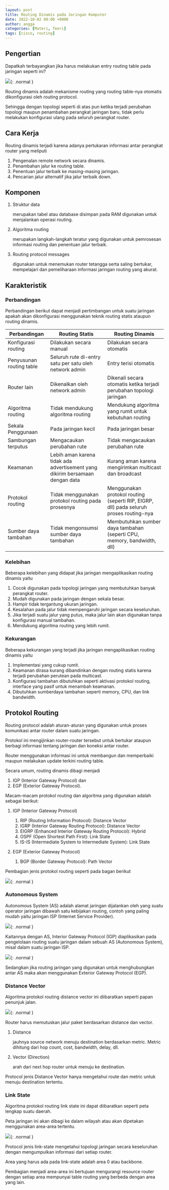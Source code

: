 ```yaml
---
layout: post
title: Routing Dinamis pada Jaringan Komputer
date: 2022-10-02 00:00 +0000
author: angga
categories: [Materi, Teori]
tags: [cisco, routing]
---
```


## Pengertian

Dapatkah terbayangkan jika harus melakukan entry routing table pada jaringan seperti ini?

![](/assets/img/2022-10-02-routing-dinamis-pada-jaringan-komputer/01.png){: .normal }

Routing dinamis adalah mekanisme routing yang routing table-nya otomatis dikonfigurasi oleh routing protocol.

Sehingga dengan topologi seperti di atas pun ketika terjadi perubahan topologi maupun penambahan perangkat jaringan baru, tidak perlu melakukan konfigurasi ulang pada seluruh perangkat router.

## Cara Kerja

Routing dinamis terjadi karena adanya pertukaran informasi antar perangkat router yang meliputi

1. Pengenalan remote network secara dinamis.
2. Penambahan jalur ke routing table.
3. Penentuan jalur terbaik ke masing-masing jaringan.
4. Pencarian jalur alternatif jika jalur terbaik down.

## Komponen

1. Struktur data

   merupakan tabel atau database disimpan pada RAM digunakan untuk menjalankan operasi routing.

2. Algoritma routing

   merupakan langkah-langkah teratur yang digunakan untuk pemrosesan informasi routing dan penentuan jalur terbaik.

3. Routing protocol messages

   digunakan untuk menemukan router tetangga serta saling bertukar, mempelajari dan pemeliharaan informasi jaringan routing yang akurat.

## Karakteristik

### Perbandingan

Perbandingan berikut dapat menjadi pertimbangan untuk suatu jaringan apakah akan dikonfigurasi menggunakan teknik routing statis ataupun routing dinamis.

| Perbandingan             | Routing Statis                                                               | Routing Dinamis                                                                        |
| ------------------------ | ---------------------------------------------------------------------------- | -------------------------------------------------------------------------------------- |
| Konfigurasi routing      | Dilakukan secara manual                                                      | Dilakukan secara otomatis                                                              |
| Penyusunan routing table | Seluruh rute di-entry satu per satu oleh network admin                       | Entry terisi otomatis                                                                  |
| Router Iain              | Dikenalkan oleh network admin                                                | Dikenali secara otomatis ketika terjadi perubahan topologi jaringan                    |
| Algoritma routing        | Tidak mendukung algoritma routing                                            | Mendukung algoritma yang rumit untuk kebutuhan routing                                 |
| Sekala Penggunaan        | Pada jaringan kecil                                                          | Pada jaringan besar                                                                    |
| Sambungan terputus       | Mengacaukan perubahan rute                                                   | Tidak mengacaukan perubahan rute                                                       |
| Keamanan                 | Lebih aman karena tidak ada advertisement yang dikirim bersamaan dengan data | Kurang aman karena mengirimkan multicast dan broadcast                                 |
| Protokol routing         | Tidak menggunakan protokol routing pada prosesnya                            | Menggunakan protokol routing (seperti RIP, EIGRP, dll) pada seluruh proses routing-nya |
| Sumber daya tambahan     | Tidak mengonsumsi sumber daya tambahan                                       | Membutuhkan sumber daya tambahan (seperti CPU, memory, bandwidth, dll)                 |

### Kelebihan

Beberapa kelebihan yang didapat jika jaringan mengaplikasikan routing dinamis yaitu

1. Cocok digunakan pada topologi jaringan yang membutuhkan banyak perangkat router.
1. Mudah digunakan pada jaringan dengan sekala besar.
1. Hampir tidak tergantung ukuran jaringan.
1. Kesalahan pada jalur tidak mempengaruhi jaringan secara keseluruhan.
1. Jika terjadi suatu jalur yang putus, maka jalur lain akan digunakan tanpa konfigurasi manual tambahan.
1. Mendukung algoritma routing yang lebih rumit.

### Kekurangan

Beberapa kekurangan yang terjadi jika jaringan mengaplikasikan routing dinamis yaitu

1. Implementasi yang cukup rumit.
2. Keamanan dirasa kurang dibandinkan dengan routing statis karena terjadi perubahan perutean pada multicast.
3. Konfigurasi tambahan dibutuhkan seperti aktivasi protokol routing, interface yang pasif untuk menambah keamanan.
4. Dibutuhkan sumberdaya tambahan seperti memory, CPU, dan link bandwidth.

## Protokol Routing

Routing protocol adalah aturan-aturan yang digunakan untuk proses komunikasi antar router dalam suatu jaringan.

Protokol ini mengijinkan router-router tersebut untuk bertukar ataupun berbagi informasi tentang jaringan dan koneksi antar router.

Router menggunakan informasi ini untuk membangun dan memperbaiki maupun melakukan update terkini routing table.

Secara umum, routing dinamis dibagi menjadi

1. IGP (Interior Gateway Protocol) dan
1. EGP (Exterior Gateway Protocol).

Macam-macam protokol routing dan algoritma yang digunakan adalah sebagai berikut:

1. IGP (Interior Gateway Protocol)

   1. RIP (Routing Information Protocol): Distance Vector
   1. IGRP (Interior Gateway Routing Protocol): Distance Vector
   1. EIGRP (Enhanced Interior Gateway Routing Protocol): Hybrid
   1. OSPF (Open Shortest Path First): Link State
   1. IS-IS (Intermediate System to Intermediate System): Link State

1. EGP (Exterior Gateway Protocol)

   1. BGP (Border Gateway Protocol): Path Vector

Pembagian jenis protokol routing seperti pada bagan berikut

![](/assets/img/2022-10-02-routing-dinamis-pada-jaringan-komputer/03.png){: .normal }

### Autonomous System

Autonomous System (AS) adalah alamat jaringan dijalankan oleh yang suatu operator jaringan dibawah satu kebijakan routing, contoh yang paling mudah yaitu jaringan ISP (Internet Service Provider).

![](/assets/img/2022-10-02-routing-dinamis-pada-jaringan-komputer/04.png){: .normal }

Kaitannya dengan AS, Interior Gateway Protocol (IGP) diaplikasikan pada pengelolaan routing suatu jaringan dalam sebuah AS (Autonomous System), misal dalam suatu jaringan ISP.

![](/assets/img/2022-10-02-routing-dinamis-pada-jaringan-komputer/05.png){: .normal }

Sedangkan jika routing jaringan yang digunakan untuk menghubungkan antar AS maka akan menggunakan Exterior Gateway Protocol (EGP).

### Distance Vector

Algoritma protokol routing distance vector ini diibaratkan seperti papan penunjuk jalan.

![](/assets/img/2022-10-02-routing-dinamis-pada-jaringan-komputer/06.png){: .normal }

Router harus memutuskan jalur paket berdasarkan distance dan vector.

1. Distance

   jauhnya source network menuju destination berdasarkan metric. Metric dihitung dari hop count, cost, bandwidth, delay, dll.

1. Vector (Direction)

   arah dari next hop router untuk menuju ke destination.

Protocol jenis Distance Vector hanya mengetahui route dan metric untuk menuju destination tertentu.

### Link State

Algoritma protokol routing link state ini dapat diibaratkan seperti peta lengkap suatu daerah.

Peta jaringan ini akan dibagi ke dalam wilayah atau akan dipetakan menggunakan area-area tertentu.

![](/assets/img/2022-10-02-routing-dinamis-pada-jaringan-komputer/07.png){: .normal }

Protocol jenis link-state mengetahui topologi jaringan secara keseluruhan dengan mengumpulkan informasi dari setiap router.

Area yang harus ada pada link-state adalah area 0 atau backbone.

Pembagian menjadi area-area ini bertujuan mengurangi resource router dengan setiap area mempunyai table routing yang berbeda dengan area yang lain.
